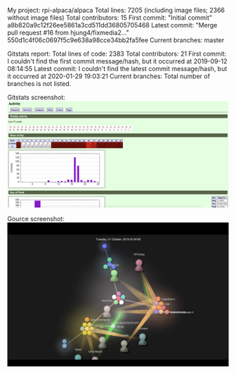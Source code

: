 My project: rpi-alpaca/alpaca
Total lines: 7205 (including image files; 2366 without image files)
Total contributors: 15
First commit: "Initial commit" a8b820a9c12f26ee5861a3cd511dd36805705468
Latest commit: "Merge pull request #16 from hjung4/fixmedia2..." 550d1c4f06c0697f5c9e638a98cce34bb2fa5fee
Current branches: master

Gitstats report:
Total lines of code: 2383
Total contributors: 21
First commit: I couldn't find the first commit message/hash, but it occurred at 2019-09-12 08:14:55
Latest commit: I couldn't find the latest commit message/hash, but it occurred at 2020-01-29 19:03:21
Current branches: Total number of branches is not listed.

Gitstats screenshot:
![gistats.png](gitstats.png)

Gource screenshot:
![gource.png](gource.png)
